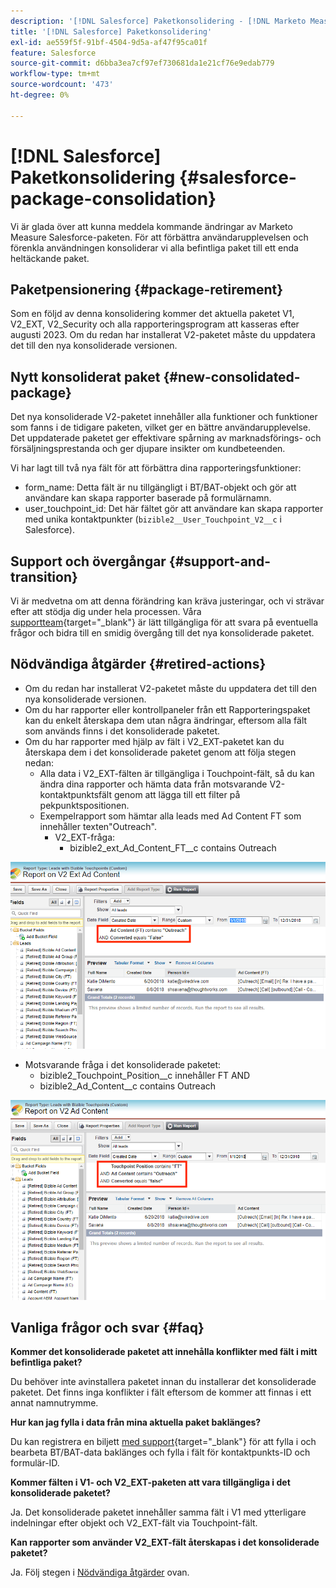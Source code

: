 ```yaml
---
description: '[!DNL Salesforce] Paketkonsolidering - [!DNL Marketo Measure] - Produktdokumentation'
title: '[!DNL Salesforce] Paketkonsolidering'
exl-id: ae559f5f-91bf-4504-9d5a-af47f95ca01f
feature: Salesforce
source-git-commit: d6bba3ea7cf97ef730681da1e21cf76e9edab779
workflow-type: tm+mt
source-wordcount: '473'
ht-degree: 0%

---
```


# [!DNL Salesforce] Paketkonsolidering {#salesforce-package-consolidation}

Vi är glada över att kunna meddela kommande ändringar av Marketo Measure Salesforce-paketen. För att förbättra användarupplevelsen och förenkla användningen konsoliderar vi alla befintliga paket till ett enda heltäckande paket.

## Paketpensionering {#package-retirement}

Som en följd av denna konsolidering kommer det aktuella paketet V1, V2_EXT, V2_Security och alla rapporteringsprogram att kasseras efter augusti 2023. Om du redan har installerat V2-paketet måste du uppdatera det till den nya konsoliderade versionen.

## Nytt konsoliderat paket {#new-consolidated-package}

Det nya konsoliderade V2-paketet innehåller alla funktioner och funktioner som fanns i de tidigare paketen, vilket ger en bättre användarupplevelse. Det uppdaterade paketet ger effektivare spårning av marknadsförings- och försäljningsprestanda och ger djupare insikter om kundbeteenden.

Vi har lagt till två nya fält för att förbättra dina rapporteringsfunktioner:

* form_name: Detta fält är nu tillgängligt i BT/BAT-objekt och gör att användare kan skapa rapporter baserade på formulärnamn.
* user_touchpoint_id: Det här fältet gör att användare kan skapa rapporter med unika kontaktpunkter (`bizible2__User_Touchpoint_V2__c` i Salesforce).

## Support och övergångar {#support-and-transition}

Vi är medvetna om att denna förändring kan kräva justeringar, och vi strävar efter att stödja dig under hela processen. Våra [supportteam](https://nation.marketo.com/t5/support/ct-p/Support){target="_blank"} är lätt tillgängliga för att svara på eventuella frågor och bidra till en smidig övergång till det nya konsoliderade paketet.

## Nödvändiga åtgärder {#retired-actions}

* Om du redan har installerat V2-paketet måste du uppdatera det till den nya konsoliderade versionen.
* Om du har rapporter eller kontrollpaneler från ett Rapporteringspaket kan du enkelt återskapa dem utan några ändringar, eftersom alla fält som används finns i det konsoliderade paketet.
* Om du har rapporter med hjälp av fält i V2_EXT-paketet kan du återskapa dem i det konsoliderade paketet genom att följa stegen nedan:
   * Alla data i V2_EXT-fälten är tillgängliga i Touchpoint-fält, så du kan ändra dina rapporter och hämta data från motsvarande V2-kontaktpunktsfält genom att lägga till ett filter på pekpunktspositionen.
   * Exempelrapport som hämtar alla leads med Ad Content FT som innehåller texten&quot;Outreach&quot;.
      * V2_EXT-fråga:
         * bizible2_ext_Ad_Content_FT__c contains Outreach

![](assets/package-consolidation-1.png)

* Motsvarande fråga i det konsoliderade paketet:
   * bizible2_Touchpoint_Position__c innehåller FT AND
   * bizible2_Ad_Content__c contains Outreach

![](assets/salesforce-package-consolidation-2.png)

## Vanliga frågor och svar {#faq}

**Kommer det konsoliderade paketet att innehålla konflikter med fält i mitt befintliga paket?**

Du behöver inte avinstallera paketet innan du installerar det konsoliderade paketet. Det finns inga konflikter i fält eftersom de kommer att finnas i ett annat namnutrymme.

**Hur kan jag fylla i data från mina aktuella paket baklänges?**

Du kan registrera en biljett [med support](https://nation.marketo.com/t5/support/ct-p/Support){target="_blank"} för att fylla i och bearbeta BT/BAT-data baklänges och fylla i fält för kontaktpunkts-ID och formulär-ID.

**Kommer fälten i V1- och V2_EXT-paketen att vara tillgängliga i det konsoliderade paketet?**

Ja. Det konsoliderade paketet innehåller samma fält i V1 med ytterligare indelningar efter objekt och V2_EXT-fält via Touchpoint-fält.

**Kan rapporter som använder V2_EXT-fält återskapas i det konsoliderade paketet?**

Ja. Följ stegen i [Nödvändiga åtgärder](#retired-actions) ovan.

